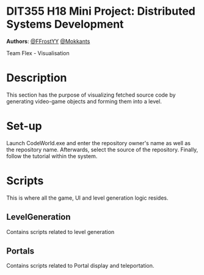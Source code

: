 # DIT355 H18 Mini Project: Distributed Systems Development


**Authors**:
[@FFrostYY](https://github.com/FFrostYY)
[@Mokkants](https://github.com/Mokkants)

Team Flex - Visualisation

# Description

This section has the purpose of visualizing fetched source code by generating video-game objects and forming them into a level.

# Set-up
Launch CodeWorld.exe and enter the repository owner's name as well as the repository name. Afterwards, select the source of the repository. Finally, follow the tutorial within the system.


# Scripts

This is where all the game, UI and level generation logic resides.

## LevelGeneration
Contains scripts related to level generation

## Portals
Contains scripts related to Portal display and teleportation.
